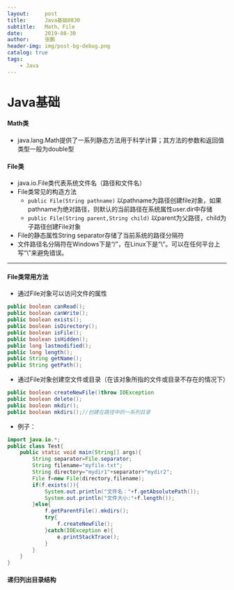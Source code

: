 ```yaml
---
layout:     post 
title:      Java基础0830
subtitle:   Math、File
date:       2019-08-30
author:     张鹏
header-img: img/post-bg-debug.png
catalog: true   
tags:                         
    - Java
---
```


# Java基础

#### Math类

- java.lang.Math提供了一系列静态方法用于科学计算；其方法的参数和返回值类型一般为double型

#### File类

- java.io.File类代表系统文件名（路径和文件名）
- File类常见的构造方法
   - `public File(String pathname)`
   以pathname为路径创建file对象，如果pathname为绝对路径，则默认的当前路径在系统属性user.dir中存储
   - `public File(String parent,String child)`
   以parent为父路径，child为子路径创建File对象
- File的静态属性String separator存储了当前系统的路径分隔符
- 文件路径名分隔符在Windows下是“/”，在Linux下是“\”。可以在任何平台上写“\”来避免错误。

------

#### File类常用方法

- 通过File对象可以访问文件的属性
```java
public boolean canRead();
public boolean canWrite();
public boolean exists();
public boolean isDirectory();
public boolean isFile();
public boolean isHidden();
public long lastmodified();
public long length();
public String getName();
public String getPath();
```
- 通过File对象创建空文件或目录（在该对象所指的文件或目录不存在的情况下）
```java
public boolean createNewFile()throw IOException
public boolean delete();
public boolean mkdir();
public boolean mkdirs();//创建在路径中的一系列目录
```
- 例子：
```java
import java.io.*;
public class Test{
    public static void main(String[] args){
        String separator=File.separator;
        String filename="myfile.txt";
        String directory="mydir1"+separator+"mydir2";
        File f=new File(directory,filename);
        if(f.exists()){
            System.out.println("文件名："+f.getAbsolutePath());
            System.out.println("文件大小:"+f.length());
        }else{
            f.getParentFile().mkdirs();
            try{
                f.createNewFile();
            }catch(IOException e){
                e.printStackTrace();
            }
        }
    }
}
```
#### 递归列出目录结构